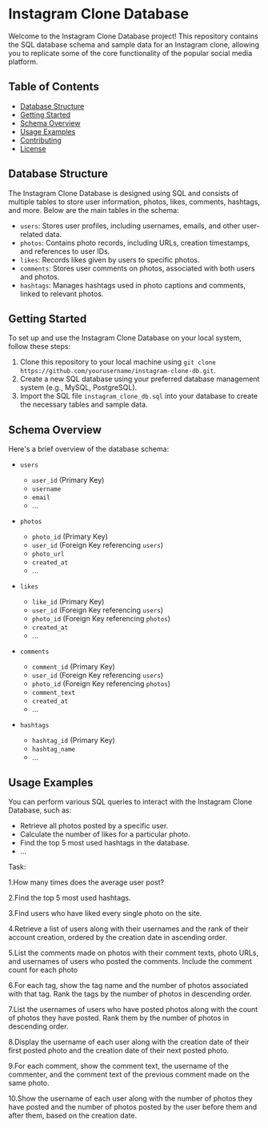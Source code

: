 # Instagram Clone Database

Welcome to the Instagram Clone Database project! This repository contains the SQL database schema and sample data for an Instagram clone, allowing you to replicate some of the core functionality of the popular social media platform.

## Table of Contents

- [Database Structure](#database-structure)
- [Getting Started](#getting-started)
- [Schema Overview](#schema-overview)
- [Usage Examples](#usage-examples)
- [Contributing](#contributing)
- [License](#license)

## Database Structure

The Instagram Clone Database is designed using SQL and consists of multiple tables to store user information, photos, likes, comments, hashtags, and more. Below are the main tables in the schema:

- `users`: Stores user profiles, including usernames, emails, and other user-related data.
- `photos`: Contains photo records, including URLs, creation timestamps, and references to user IDs.
- `likes`: Records likes given by users to specific photos.
- `comments`: Stores user comments on photos, associated with both users and photos.
- `hashtags`: Manages hashtags used in photo captions and comments, linked to relevant photos.

## Getting Started

To set up and use the Instagram Clone Database on your local system, follow these steps:

1. Clone this repository to your local machine using `git clone https://github.com/yourusername/instagram-clone-db.git`.
2. Create a new SQL database using your preferred database management system (e.g., MySQL, PostgreSQL).
3. Import the SQL file `instagram_clone_db.sql` into your database to create the necessary tables and sample data.

## Schema Overview

Here's a brief overview of the database schema:

- `users`
  - `user_id` (Primary Key)
  - `username`
  - `email`
  - ...

- `photos`
  - `photo_id` (Primary Key)
  - `user_id` (Foreign Key referencing `users`)
  - `photo_url`
  - `created_at`
  - ...

- `likes`
  - `like_id` (Primary Key)
  - `user_id` (Foreign Key referencing `users`)
  - `photo_id` (Foreign Key referencing `photos`)
  - `created_at`
  - ...

- `comments`
  - `comment_id` (Primary Key)
  - `user_id` (Foreign Key referencing `users`)
  - `photo_id` (Foreign Key referencing `photos`)
  - `comment_text`
  - `created_at`
  - ...

- `hashtags`
  - `hashtag_id` (Primary Key)
  - `hashtag_name`
  - ...

## Usage Examples

You can perform various SQL queries to interact with the Instagram Clone Database, such as:

- Retrieve all photos posted by a specific user.
- Calculate the number of likes for a particular photo.
- Find the top 5 most used hashtags in the database.
- ...







Task:

1.How many times does the average user post?

2.Find the top 5 most used hashtags.

3.Find users who have liked every single photo on the site.

4.Retrieve a list of users along with their usernames and the rank of their account creation, ordered by the creation date in ascending order.

5.List the comments made on photos with their comment texts, photo URLs, and usernames of users who posted the comments. Include the comment count for each photo

6.For each tag, show the tag name and the number of photos associated with that tag. Rank the tags by the number of photos in descending order.

7.List the usernames of users who have posted photos along with the count of photos they have posted. Rank them by the number of photos in descending order.

8.Display the username of each user along with the creation date of their first posted photo and the creation date of their next posted photo.

9.For each comment, show the comment text, the username of the commenter, and the comment text of the previous comment made on the same photo.

10.Show the username of each user along with the number of photos they have posted and the number of photos posted by the user before them and after them, based on the creation date.
